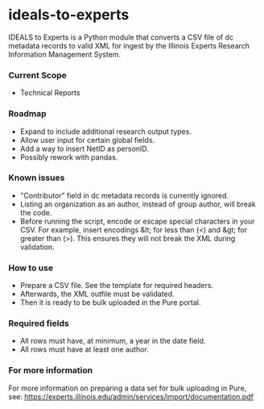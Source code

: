 # ideals-to-experts
IDEALS to Experts is a Python module that converts a CSV file of dc metadata records to valid XML for ingest by the Illinois Experts Research Information Management System.

### Current Scope
- Technical Reports

### Roadmap
- Expand to include additional research output types.
- Allow user input for certain global fields.
- Add a way to insert NetID as personID.
- Possibly rework with pandas.

### Known issues
- "Contributor" field in dc metadata records is currently ignored.
- Listing an organization as an author, instead of group author, will break the code.
- Before running the script, encode or escape special characters in your CSV.  For example, insert encodings \&lt; for less than (<) and \&gt; for greater than (>).
This ensures they will not break the XML during validation.

### How to use
- Prepare a CSV file. See the template for required headers.  
- Afterwards, the XML outfile must be validated. 
- Then it is ready to be bulk uploaded in the Pure portal.

### Required fields
- All rows must have, at minimum, a year in the date field.
- All rows must have at least one author.

### For more information
For more information on preparing a data set for bulk uploading in Pure, see: https://experts.illinois.edu/admin/services/import/documentation.pdf 
